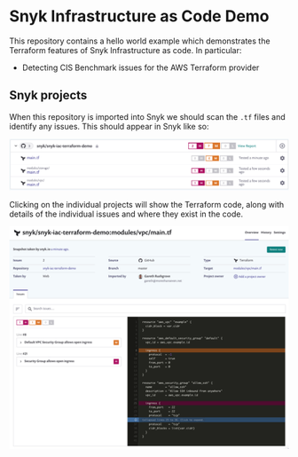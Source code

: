 # Snyk Infrastructure as Code Demo

This repository contains a hello world example which demonstrates the Terraform features of Snyk Infrastructure as code. In particular:

* Detecting CIS Benchmark issues for the AWS Terraform provider


## Snyk projects

When this repository is imported into Snyk we should scan the `.tf` files and identify any issues. This should appear in Snyk like so:

![Snyk projects](assets/projects.png)

Clicking on the individual projects will show the Terraform code, along with details of the individual issues and where they exist in the code.

![Snyk project](assets/project.png)


